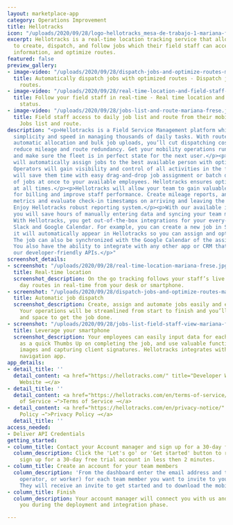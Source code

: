 ```yaml
---
layout: marketplace-app
category: Operations Improvement
title: Hellotracks
icon: "/uploads/2020/09/28/logo-hellotracks_mesa-de-trabajo-1-mariana-frese.png"
excerpt: Hellotracks is a real-time location tracking service that allows managers
  to create, dispatch, and follow jobs which their field staff can access, input relevant
  information, and optimize routes.
featured: false
preview_gallery:
- image-video: "/uploads/2020/09/28/dispatch-jobs-and-optimize-routes-mariana-frese.jpg"
  title: Automatically dispatch jobs with optimized routes - Dispatch jobs and optimize
    routes.
- image-video: "/uploads/2020/09/28/real-time-location-and-field-staff-status-mariana-frese.jpg"
  title: Follow your field staff in real-time - Real time location and field staff
    status.
- image-video: "/uploads/2020/09/28/jobs-list-and-route-mariana-frese.jpg"
  title: Field staff access to daily job list and route from their mobile device -
    Jobs list and route.
description: "<p>Hellotracks is a Field Service Management platform which will bring
  simplicity and speed in managing thousands of daily tasks. With route optimization,
  automatic allocation and bulk job uploads, you’ll cut dispatching costs and easily
  reduce mileage and route redundancy. Get your mobility operations running smoothly
  and make sure the fleet is in perfect state for the next user.</p><p>Hellotracks
  will automatically assign jobs to the best available person with optimized routes.
  Operators will gain visibility and control of all activities in the field. The platform
  will save them time with easy drag-and-drop job assignment or batch dispatch hundreds
  of jobs at once to your available employees. Hellotracks ensures optimized routes
  at all times.</p><p>Hellotracks will allow your team to gain valuable information
  for billing and improve staff performance. Create mileage reports, analyze job completion
  metrics and evaluate check-in timestamps on arriving and leaving the job’s location.
  Enjoy Hellotracks robust reporting system.</p><p>With our available integrations
  you will save hours of manually entering data and syncing your team member’s calendars.
  With Hellotracks, you get out-of-the-box integrations for your every-day tools like
  Slack and Google Calendar. For example, you can create a new job in Slack where
  it will automatically appear in Hellotracks so you can assign and optimize routes.
  The job can also be synchronized with the Google Calendar of the assigned team member.
  You also have the ability to integrate with any other app or CRM that you use with
  our developer-friendly APIs.</p>"
screenshot_details:
- screenshot: "/uploads/2020/09/28/real-time-location-mariana-frese.jpg"
  title: Real-time location
  screenshot_description: On the go tracking follows your staff’s live location and
    day routes in real-time from your desk or smartphone.
- screenshot: "/uploads/2020/09/28/dispatch-jobs-and-optimize-routes-mariana-frese.jpg"
  title: Automatic job dispatch
  screenshot_description: Create, assign and automate jobs easily and effectively.
    Your operations will be streamlined from start to finish and you’ll have time
    and space to get the job done.
- screenshot: "/uploads/2020/09/28/jobs-list-field-staff-view-mariana-frese.jpg"
  title: Leverage your smartphone
  screenshot_description: Your employees can easily input data for each job, as simple
    as a quick Thumbs Up on completing the job, and use valuable functions like attaching
    images and capturing client signatures. Hellotracks integrates with your preferred
    navigation app.
app_details:
- detail_title: ''
  detail_content: <a href="https://hellotracks.com/" title="Developer Website →">Developer
    Website →</a>
- detail_title: ''
  detail_content: <a href="https://hellotracks.com/en/terms-of-service/" title="Terms
    of Service →">Terms of Service →</a>
- detail_content: <a href="https://hellotracks.com/en/privacy-notice/" title="Privacy
    Policy →">Privacy Policy →</a>
  detail_title: ''
access_needed:
- Deliver API Credentials
getting_started:
- column_title: Contact your Account manager and sign up for a 30-day free trial account
  column_description: Click the 'Let's go' or 'Get started' button to reach out and
    sign up for a 30-day free trial account in less then 2 minutes.
- column_title: Create an account for your team members
  column_description: 'From the dashboard enter the email address and the role (admin,
    operator, or worker) for each team member you want to invite to your account.
    They will receive an invite to get started and to download the mobile app. '
- column_title: Finish
  column_description: Your account manager will connect you with us and we will help
    you during the deployment and integration phase.

---
```

